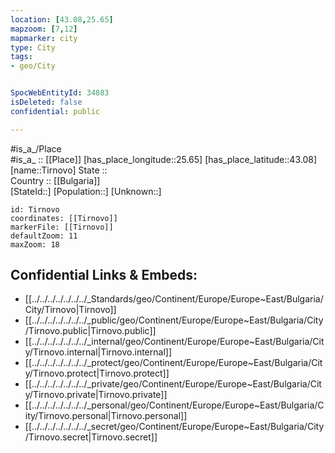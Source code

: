 ```yaml
---
location: [43.08,25.65] 
mapzoom: [7,12] 
mapmarker: city 
type: City
tags:
- geo/City


SpocWebEntityId: 34883
isDeleted: false
confidential: public

---
```

#is_a_/Place  
#is_a_ :: [[Place]] 
[has_place_longitude::25.65] 
[has_place_latitude::43.08] 
[name::Tirnovo] 
State ::  
Country :: [[Bulgaria]]  
[StateId::] 
[Population::] 
[Unknown::] 


```leaflet
id: Tirnovo
coordinates: [[Tirnovo]] 
markerFile: [[Tirnovo]] 
defaultZoom: 11 
maxZoom: 18
```


## Confidential Links & Embeds: 
- [[../../../../../../../_Standards/geo/Continent/Europe/Europe~East/Bulgaria/City/Tirnovo|Tirnovo]] 
- [[../../../../../../../_public/geo/Continent/Europe/Europe~East/Bulgaria/City/Tirnovo.public|Tirnovo.public]] 
- [[../../../../../../../_internal/geo/Continent/Europe/Europe~East/Bulgaria/City/Tirnovo.internal|Tirnovo.internal]] 
- [[../../../../../../../_protect/geo/Continent/Europe/Europe~East/Bulgaria/City/Tirnovo.protect|Tirnovo.protect]] 
- [[../../../../../../../_private/geo/Continent/Europe/Europe~East/Bulgaria/City/Tirnovo.private|Tirnovo.private]] 
- [[../../../../../../../_personal/geo/Continent/Europe/Europe~East/Bulgaria/City/Tirnovo.personal|Tirnovo.personal]] 
- [[../../../../../../../_secret/geo/Continent/Europe/Europe~East/Bulgaria/City/Tirnovo.secret|Tirnovo.secret]] 
